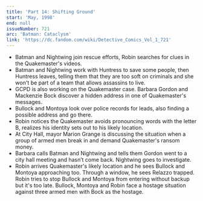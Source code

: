 ```yaml
---
title: 'Part 14: Shifting Ground'
start: 'May, 1998'
end: null
issueNumber: 721
arc: 'Batman: Cataclysm'
link: 'https://dc.fandom.com/wiki/Detective_Comics_Vol_1_721'
---
```


- Batman and Nightwing join rescue efforts, Robin searches for clues in the Quakemaster's videos.
- Batman and Nightwing work with Huntress to save some people, then Huntress leaves, telling them that they are too soft on criminals and she won't be part of a team that allows assassins to live.
- GCPD is also working on the Quakemaster case. Barbara Gordon and Mackenzie Bock discover a hidden address in one of Quakemaster's messages.
- Bullock and Montoya look over police records for leads, also finding a possible address and go there.
- Robin notices the Quakemaster avoids pronouncing words with the letter B, realizes his identity sets out to his likely location.
- At City Hall, mayor Marion Grange is discussing the situation when a group of armed men break in and demand Quakemaster's ransom money.
- Barbara calls Batman and Nightwing and tells them Gordon went to a city hall meeting and hasn’t come back. Nightwing goes to investigate.
- Robin arrives Quakemaster's likely location and he sees Bullock and Montoya approaching too. Through a window, he sees Relazzo trapped. Robin tries to stop Bullock and Montoya from entering without backup but it's too late. Bullock, Montoya and Robin face a hostage situation against three armed men with Bock as the hostage.
